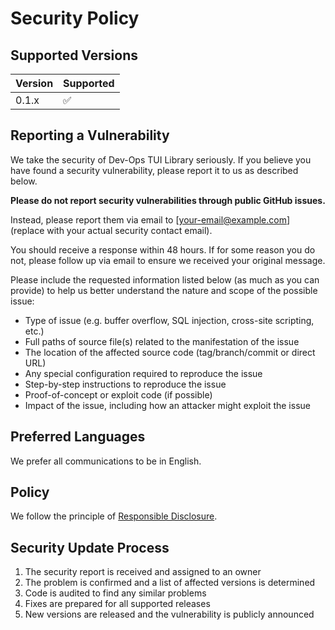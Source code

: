 # Security Policy

## Supported Versions

| Version | Supported          |
| ------- | ------------------ |
| 0.1.x   | :white_check_mark: |

## Reporting a Vulnerability

We take the security of Dev-Ops TUI Library seriously. If you believe you have found a security vulnerability, please report it to us as described below.

**Please do not report security vulnerabilities through public GitHub issues.**

Instead, please report them via email to [your-email@example.com] (replace with your actual security contact email).

You should receive a response within 48 hours. If for some reason you do not, please follow up via email to ensure we received your original message.

Please include the requested information listed below (as much as you can provide) to help us better understand the nature and scope of the possible issue:

* Type of issue (e.g. buffer overflow, SQL injection, cross-site scripting, etc.)
* Full paths of source file(s) related to the manifestation of the issue
* The location of the affected source code (tag/branch/commit or direct URL)
* Any special configuration required to reproduce the issue
* Step-by-step instructions to reproduce the issue
* Proof-of-concept or exploit code (if possible)
* Impact of the issue, including how an attacker might exploit the issue

## Preferred Languages

We prefer all communications to be in English.

## Policy

We follow the principle of [Responsible Disclosure](https://en.wikipedia.org/wiki/Responsible_disclosure).

## Security Update Process

1. The security report is received and assigned to an owner
2. The problem is confirmed and a list of affected versions is determined
3. Code is audited to find any similar problems
4. Fixes are prepared for all supported releases
5. New versions are released and the vulnerability is publicly announced 